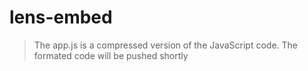 # lens-embed

> The app.js is a compressed version of the JavaScript code. The formated code will be pushed shortly
